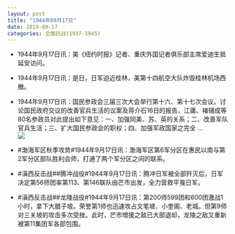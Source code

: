 ```yaml
---
layout: post
title: "1944年09月17日"
date: 2019-09-17
categories: 全面抗战(1937-1945)
---
```


<meta name="referrer" content="no-referrer" />

- 1944年9月17日讯：美《纽约时报》记者、重庆外国记者俱乐部主席爱迪生抵延安访问。 

- 1944年9月17日讯：是日，日军迫近桂林，美第十四航空大队炸毁桂林机场西撤。 

- 1944年9月17日讯：国民参政会三届三次大会举行第十六、第十七次会议。讨论国民政府交议的改善官兵生活的议案及蒋介石16日的报告，江庸、褚辅成等80名参政员对此提出如下意见：一、加强同美、苏、英的关系；二、改善军队官兵生活；三、扩大国民参政会的职权；四、加强军政国家之完全 ... <br/><img src="https://wx2.sinaimg.cn/large/aca367d8ly1g72o3sctmdj20c80ay74d.jpg" />

- #渤海军区秋季攻势#1944年9月17日讯：渤海军区第6军分区在惠民以南与第2军分区部队胜利会师，打通了两个军分区之间的联系。 

- #滇西反击战##腾冲战役#1944年9月17日讯：腾冲日军被全部歼灭后，日军决定第56师团率第113、第146联队由芒市出发，全力营救平戛日军。 

- #滇西反击战##龙陵战役#1944年9月17日讯：第200师599团和600团激战1小时，拿下大腊子坡。荣誉第1师也迅速攻占文笔坡、小奎阁、老城。但第9师对三关坡的攻击多次受挫。此时，芒市增援之敌已大部退却，龙陵之敌又重新被第11集团军各部包围。 

